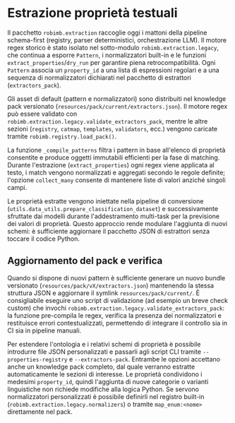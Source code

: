 # Estrazione proprietà testuali

Il pacchetto `robimb.extraction` raccoglie oggi i mattoni della pipeline schema-first (registry, parser deterministici, orchestrazione LLM). Il motore regex storico è stato isolato nel sotto-modulo `robimb.extraction.legacy`, che continua a esporre `Pattern`, i normalizzatori built-in e le funzioni `extract_properties`/`dry_run` per garantire piena retrocompatibilità. Ogni `Pattern` associa un `property_id` a una lista di espressioni regolari e a una sequenza di normalizzatori dichiarati nel pacchetto di estrattori (`extractors_pack`).

Gli asset di default (pattern e normalizzatori) sono distribuiti nel knowledge pack versionato (`resources/pack/current/extractors.json`). Il motore regex può essere validato con `robimb.extraction.legacy.validate_extractors_pack`, mentre le altre sezioni (`registry`, `catmap`, `templates`, `validators`, ecc.) vengono caricate tramite `robimb.registry.load_pack()`.


La funzione `_compile_patterns` filtra i pattern in base all'elenco di proprietà consentite e produce oggetti immutabili efficienti per la fase di matching. Durante l'estrazione (`extract_properties`) ogni regex viene applicata al testo, i match vengono normalizzati e aggregati secondo le regole definite; l'opzione `collect_many` consente di mantenere liste di valori anziché singoli campi.

Le proprietà estratte vengono iniettate nella pipeline di conversione (`utils.data_utils.prepare_classification_dataset`) e successivamente sfruttate dai modelli durante l'addestramento multi-task per la previsione dei valori di proprietà. Questo approccio rende modulare l'aggiunta di nuovi schemi: è sufficiente aggiornare il pacchetto JSON di estrattori senza toccare il codice Python.

## Aggiornamento del pack e verifica

Quando si dispone di nuovi pattern è sufficiente generare un nuovo bundle versionato (`resources/pack/vX/extractors.json`) mantenendo la stessa struttura JSON e aggiornare il symlink `resources/pack/current/`. È consigliabile eseguire uno script di validazione (ad esempio un breve check custom) che invochi `robimb.extraction.legacy.validate_extractors_pack`: la funzione pre-compila le regex, verifica la presenza dei normalizzatori e restituisce errori contestualizzati, permettendo di integrare il controllo sia in CI sia in pipeline manuali.

Per estendere l'ontologia e i relativi schemi di proprietà è possibile introdurre file JSON personalizzati e passarli agli script CLI tramite `--properties-registry` e `--extractors-pack`. Entrambe le opzioni accettano anche un knowledge pack completo, dal quale verranno estratte automaticamente le sezioni di interesse. Le proprietà condividono i medesimi `property_id`, quindi l'aggiunta di nuove categorie o varianti linguistiche non richiede modifiche alla logica Python. Se servono normalizzatori personalizzati è possibile definirli nel registro built-in (`robimb.extraction.legacy.normalizers`) o tramite `map_enum:<nome>` direttamente nel pack.
